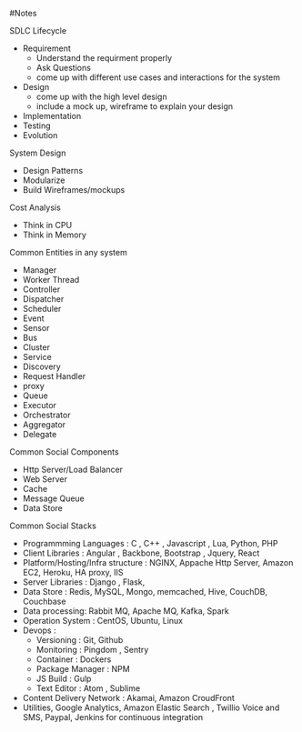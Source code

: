 #Notes

SDLC Lifecycle
* Requirement
  * Understand the requirment properly
  * Ask Questions
  * come up with different use cases and interactions for the system
* Design
  * come up with the high level design
  * include a mock up, wireframe to explain your design
* Implementation
* Testing
* Evolution

System Design
* Design Patterns
* Modularize
* Build Wireframes/mockups

Cost Analysis
* Think in CPU
* Think in Memory

Common Entities in any system
* Manager
* Worker Thread
* Controller
* Dispatcher
* Scheduler
* Event
* Sensor
* Bus
* Cluster
* Service
* Discovery
* Request Handler
* proxy
* Queue
* Executor
* Orchestrator
* Aggregator
* Delegate


Common Social Components
* Http Server/Load Balancer
* Web Server
* Cache
* Message Queue
* Data Store

Common Social Stacks
* Programmming Languages : C , C++ , Javascript , Lua, Python, PHP
* Client Libraries : Angular , Backbone, Bootstrap , Jquery, React
* Platform/Hosting/Infra structure : NGINX, Appache Http Server, Amazon EC2, Heroku, HA proxy, IIS
* Server Libraries : Django , Flask,
* Data Store : Redis, MySQL, Mongo, memcached, Hive,  CouchDB, Couchbase
* Data processing: Rabbit MQ, Apache MQ, Kafka, Spark
* Operation System : CentOS, Ubuntu, Linux
* Devops :
  * Versioning : Git, Github
  * Monitoring : Pingdom , Sentry
  * Container : Dockers
  * Package Manager : NPM
  * JS Build : Gulp
  * Text Editor : Atom , Sublime
* Content Delivery Network : Akamai, Amazon CroudFront
* Utilities, Google Analytics, Amazon Elastic Search , Twillio Voice and SMS, Paypal, Jenkins for continuous integration
